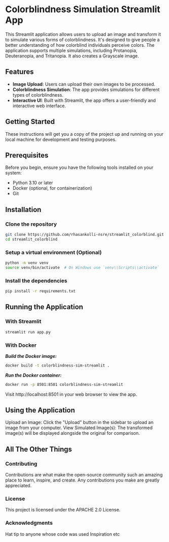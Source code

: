 # Colorblindness Simulation Streamlit App

This Streamlit application allows users to upload an image and transform it to simulate various forms of colorblindness. It's designed to give people a better understanding of how colorblind individuals perceive colors. The application supports multiple simulations, including Protanopia, Deuteranopia, and Tritanopia. It also creates a Grayscale image.

## Features

- **Image Upload**: Users can upload their own images to be processed.
- **Colorblindness Simulation**: The app provides simulations for different types of colorblindness.
- **Interactive UI**: Built with Streamlit, the app offers a user-friendly and interactive web interface.

## Getting Started

These instructions will get you a copy of the project up and running on your local machine for development and testing purposes.

## Prerequisites

Before you begin, ensure you have the following tools installed on your system:

- Python 3.10 or later
- Docker (optional, for containerization)
- Git

## Installation

### Clone the repository

```bash
git clone https://github.com/rhasankolli-nsre/streamlit_colorblind.git
cd streamlit_colorblind
```

### Setup a virtual environment (Optional)

```bash
python -m venv venv
source venv/bin/activate  # On Windows use `venv\\Scripts\\activate`
```

### Install the dependencies

```bash
pip install -r requirements.txt
```

## Running the Application

### With Streamlit

```bash
streamlit run app.py
```

### With Docker

***Build the Docker image:***

```bash
docker build -t colorblindness-sim-streamlit .
```

***Run the Docker container:***

```bash
docker run -p 8501:8501 colorblindness-sim-streamlit
```

Visit http://localhost:8501 in your web browser to view the app.

## Using the Application

Upload an Image: Click the "Upload" button in the sidebar to upload an image from your computer.
View Simulated Image(s): The transformed image(s) will be displayed alongside the original for comparison.    

## All The Other Things

### Contributing
Contributions are what make the open-source community such an amazing place to learn, inspire, and create. Any contributions you make are greatly appreciated.

### License
This project is licensed under the APACHE 2.0 License.

### Acknowledgments
Hat tip to anyone whose code was used
Inspiration
etc